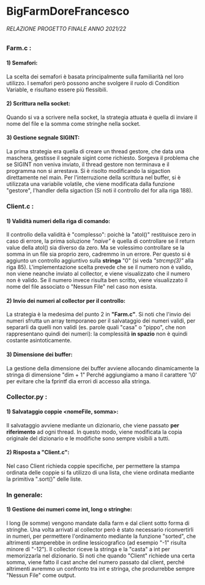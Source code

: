 # BigFarmDoreFrancesco

###### RELAZIONE PROGETTO FINALE ANNO 2021/22

### Farm.c :
#### 1) Semafori: 
La scelta dei semafori è basata principalmente sulla familiarità nel loro utilizzo. I semafori però possono anche svolgere il ruolo di Condition Variable, e risultano essere più flessibili.

#### 2) Scrittura nella socket:
Quando si va a scrivere nella socket, la strategia attuata è quella di inviare il nome del file e la somma come stringhe nella socket.

#### 3) Gestione segnale SIGINT:
La prima strategia era quella di creare un thread gestore, che data una maschera, gestisse il segnale sigint come richiesto. Sorgeva il problema che se SIGINT non veniva inviato, il thread gestore non terminava e il programma non si arrestava. Si è risolto modificando la sigaction direttamente nel main. Per l'interruzione della scrittura nel buffer, si è utilizzata una variabile volatile, che viene modificata dalla funzione "gestore", l'handler della sigaction (Si noti il controllo del for alla riga 188).

### Client.c :

#### 1) Validità numeri della riga di comando:
Il controllo della validità è "complesso": poichè la "atol()" restituisce zero in caso di errore, la prima soluzione *"naive"* è quella di controllare se il return value della atol() sia diverso da zero. Ma se volessimo controllare se la somma in un file sia proprio zero, cadremmo in un errore. Per questo si è aggiunto un controllo aggiuntivo sulla **stringa** "0" (si veda *"strcmp(3)"* alla riga 85). L'implementazione scelta prevede che se il numero non è valido, non viene neanche inviato al collector, e viene visualizzato che il numero non è valido. Se il numero invece risulta ben scritto, viene visualizzato il nome del file associato o "Nessun File" nel caso non esista.


#### 2) Invio dei numeri al collector per il controllo:
La strategia è la medesima del punto 2 in **"Farm.c"**. Si noti che l'invio dei numeri sfrutta un array temporaneo per il salvataggio dei numeri validi, per separarli da quelli non validi (es. parole quali "casa" o "pippo", che non rappresentano quindi dei numeri): la complessità **in spazio** non è quindi costante asintoticamente.

#### 3) Dimensione dei buffer:
La gestione della dimensione dei buffer avviene allocando dinamicamente la stringa di dimensione "dim + 1" Perché aggiungiamo a mano il carattere '\0' per evitare che la fprintf dia errori di accesso alla stringa.

### Collector.py :
#### 1) Salvataggio coppie <nomeFile, somma>:
Il salvataggio avviene mediante un dizionario, che viene passato **per riferimento** ad ogni thread. In questo modo, viene modificata la copia originale del dizionario e le modifiche sono sempre visibili a tutti.

#### 2) Risposta a "Client.c":
Nel caso Client richieda coppie specifiche, per permettere la stampa ordinata delle coppie si fa utilizzo di una lista, che viene ordinata mediante la primitiva ".sort()" delle liste.


### In generale:
#### 1) Gestione dei numeri come int, long o stringhe:
I long (le somme) vengono mandate dalla farm e dal client sotto forma di stringhe. Una volta arrivati al collector però è stato necessario riconvertirli in numeri, per permettere l'ordinamento mediante la funzione "sorted", che altrimenti stamperebbe in ordine lessicografico (ad esempio "-1" risulta minore di "-12"). Il collector riceve la stringa e la "casta" a int per memorizzarla nel dizionario. Si noti che quando "Client" richiede una certa somma, viene fatto il cast anche del numero passato dal client,  perché altrimenti avremmo un confronto tra int e stringa, che produrrebbe sempre "Nessun File" come output.
